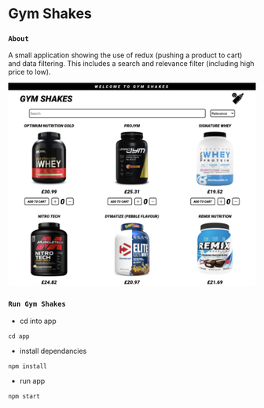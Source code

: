 # Gym Shakes

### `About` 
A small application showing the use of redux (pushing a product to cart) and data filtering. This includes a search and relevance filter (including high price to low). 

<img src="public/images/shakes.png">

### `Run Gym Shakes` 

* cd into app

```
cd app
```
* install dependancies

```
npm install
```
* run app

```
npm start
```


